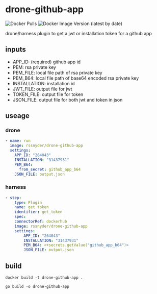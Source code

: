 # drone-github-app

![Docker Pulls](https://img.shields.io/docker/pulls/rssnyder/drone-github-app)
![Docker Image Version (latest by date)](https://img.shields.io/docker/v/rssnyder/drone-github-app?sort=date)

drone/harness plugin to get a jwt or installation token for a github app

## inputs

- APP_ID: (required) github app id
- PEM: rsa private key
- PEM_FILE: local file path of rsa private key
- PEM_B64: local file path of base64 encoded rsa private key
- INSTALLATION: installation id
- JWT_FILE: output file for jwt
- TOKEN_FILE: output file for token
- JSON_FILE: output file for both jwt and token in json

## useage

### drone

```yaml
- name: run
  image: rssnyder/drone-github-app
  settings:
    APP_ID: "264043"
    INSTALLATION: "31437931"
    PEM_B64:
      from_secret: github_app_b64
    JSON_FILE: output.json
```

### harness

```yaml
- step:
    type: Plugin
    name: get token
    identifier: get_token
    spec:
    connectorRef: dockerhub
    image: rssnyder/drone-github-app
    settings:
        APP_ID: "264043"
        INSTALLATION: "31437931"
        PEM_B64: <+secrets.getValue("github_app_b64")>
        JSON_FILE: output.json
```

## build

`docker build -t drone-github-app .`

`go build -o drone-github-app`
